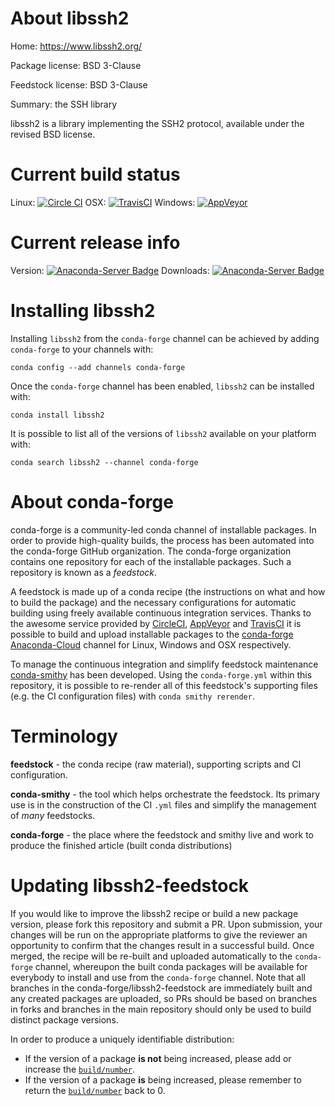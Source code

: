 About libssh2
=============

Home: https://www.libssh2.org/

Package license: BSD 3-Clause

Feedstock license: BSD 3-Clause

Summary: the SSH library

libssh2 is a library implementing the SSH2 protocol, available under the revised BSD license.


Current build status
====================

Linux: [![Circle CI](https://circleci.com/gh/conda-forge/libssh2-feedstock.svg?style=shield)](https://circleci.com/gh/conda-forge/libssh2-feedstock)
OSX: [![TravisCI](https://travis-ci.org/conda-forge/libssh2-feedstock.svg?branch=master)](https://travis-ci.org/conda-forge/libssh2-feedstock)
Windows: [![AppVeyor](https://ci.appveyor.com/api/projects/status/github/conda-forge/libssh2-feedstock?svg=True)](https://ci.appveyor.com/project/conda-forge/libssh2-feedstock/branch/master)

Current release info
====================
Version: [![Anaconda-Server Badge](https://anaconda.org/conda-forge/libssh2/badges/version.svg)](https://anaconda.org/conda-forge/libssh2)
Downloads: [![Anaconda-Server Badge](https://anaconda.org/conda-forge/libssh2/badges/downloads.svg)](https://anaconda.org/conda-forge/libssh2)

Installing libssh2
==================

Installing `libssh2` from the `conda-forge` channel can be achieved by adding `conda-forge` to your channels with:

```
conda config --add channels conda-forge
```

Once the `conda-forge` channel has been enabled, `libssh2` can be installed with:

```
conda install libssh2
```

It is possible to list all of the versions of `libssh2` available on your platform with:

```
conda search libssh2 --channel conda-forge
```


About conda-forge
=================

conda-forge is a community-led conda channel of installable packages.
In order to provide high-quality builds, the process has been automated into the
conda-forge GitHub organization. The conda-forge organization contains one repository
for each of the installable packages. Such a repository is known as a *feedstock*.

A feedstock is made up of a conda recipe (the instructions on what and how to build
the package) and the necessary configurations for automatic building using freely
available continuous integration services. Thanks to the awesome service provided by
[CircleCI](https://circleci.com/), [AppVeyor](http://www.appveyor.com/)
and [TravisCI](https://travis-ci.org/) it is possible to build and upload installable
packages to the [conda-forge](https://anaconda.org/conda-forge)
[Anaconda-Cloud](http://docs.anaconda.org/) channel for Linux, Windows and OSX respectively.

To manage the continuous integration and simplify feedstock maintenance
[conda-smithy](http://github.com/conda-forge/conda-smithy) has been developed.
Using the ``conda-forge.yml`` within this repository, it is possible to re-render all of
this feedstock's supporting files (e.g. the CI configuration files) with ``conda smithy rerender``.


Terminology
===========

**feedstock** - the conda recipe (raw material), supporting scripts and CI configuration.

**conda-smithy** - the tool which helps orchestrate the feedstock.
                   Its primary use is in the construction of the CI ``.yml`` files
                   and simplify the management of *many* feedstocks.

**conda-forge** - the place where the feedstock and smithy live and work to
                  produce the finished article (built conda distributions)


Updating libssh2-feedstock
==========================

If you would like to improve the libssh2 recipe or build a new
package version, please fork this repository and submit a PR. Upon submission,
your changes will be run on the appropriate platforms to give the reviewer an
opportunity to confirm that the changes result in a successful build. Once
merged, the recipe will be re-built and uploaded automatically to the
`conda-forge` channel, whereupon the built conda packages will be available for
everybody to install and use from the `conda-forge` channel.
Note that all branches in the conda-forge/libssh2-feedstock are
immediately built and any created packages are uploaded, so PRs should be based
on branches in forks and branches in the main repository should only be used to
build distinct package versions.

In order to produce a uniquely identifiable distribution:
 * If the version of a package **is not** being increased, please add or increase
   the [``build/number``](http://conda.pydata.org/docs/building/meta-yaml.html#build-number-and-string).
 * If the version of a package **is** being increased, please remember to return
   the [``build/number``](http://conda.pydata.org/docs/building/meta-yaml.html#build-number-and-string)
   back to 0.
